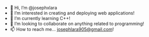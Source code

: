- 👋 Hi, I’m @josephxlara
- 👀 I’m interested in creating and deploying web applications!
- 🌱 I’m currently learning C++!
- 💞️ I’m looking to collaborate on anything related to programming!
- 📫 How to reach me... josephlara905@gmail.com!
